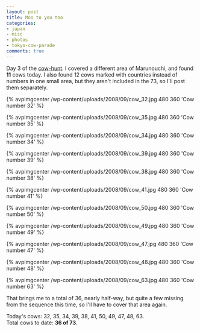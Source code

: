 ```yaml
---
layout: post
title: Moo to you too
categories:
- japan
- misc
- photos
- tokyo-cow-parade
comments: true
---
```

Day 3 of the [cow-hunt]({{root_url}}/{{site.category_dir}}/tokyo-cow-parade/). I covered a different area of Marunouchi, and found __11__ cows today. I also found 12 cows marked with countries instead of numbers in one small area, but they aren't included in the 73, so I'll post them separately.

<!-- TODO --> <a href="http://picasaweb.google.com/avparker/TokyoCowParade2008Japan"></a>
{% avpimgcenter /wp-content/uploads/2008/09/cow_32.jpg 480 360 'Cow number 32' %}

{% avpimgcenter /wp-content/uploads/2008/09/cow_35.jpg 480 360 'Cow number 35' %}

<!--more-->

{% avpimgcenter /wp-content/uploads/2008/09/cow_34.jpg 480 360 'Cow number 34' %}

{% avpimgcenter /wp-content/uploads/2008/09/cow_39.jpg 480 360 'Cow number 39' %}

{% avpimgcenter /wp-content/uploads/2008/09/cow_38.jpg 480 360 'Cow number 38' %}

{% avpimgcenter /wp-content/uploads/2008/09/cow_41.jpg 480 360 'Cow number 41' %}

{% avpimgcenter /wp-content/uploads/2008/09/cow_50.jpg 480 360 'Cow number 50' %}

{% avpimgcenter /wp-content/uploads/2008/09/cow_49.jpg 480 360 'Cow number 49' %}

{% avpimgcenter /wp-content/uploads/2008/09/cow_47.jpg 480 360 'Cow number 47' %}

{% avpimgcenter /wp-content/uploads/2008/09/cow_48.jpg 480 360 'Cow number 48' %}

{% avpimgcenter /wp-content/uploads/2008/09/cow_63.jpg 480 360 'Cow number 63' %}

That brings me to a total of 36, nearly half-way, but quite a few missing from the sequence this time, so I'll have to cover that area again.

Today's cows: 32, 35, 34, 39, 38, 41, 50, 49, 47, 48, 63.<br/>
Total cows to date: __36 of 73__.

